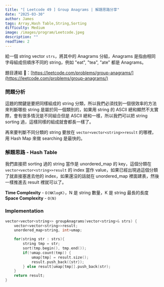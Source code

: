 ```yaml
---
title: "[ Leetcode 49 ] Group Anagrams | 解題思路分享"
date: "2025-03-30"
author: James
tags: Array,Hash Table,String,Sorting
difficulty: Medium
image: /images/program/Leetcode.jpeg
description: ""
readTime: 2
---
```


給一個 string vector `strs`，將其中的 Anagrams 分組，Anagrams 是指由相同字母組成但順序不同的 string，例如 "eat", "tea", "ate" 都是 Anagrams。

題目連結 🔗：[https://leetcode.com/problems/group-anagrams/](https://leetcode.com/problems/group-anagrams/)

### **問題分析**

這題的關鍵是要把同樣組成的 string 分類，所以我們必須找到一個很效率的方法來判斷哪些 string 是屬於同一個類別的，如果用 string 的 ASCII 總和顯然不太實際，會有很多情況是不同組合但是 ASCII 總和一樣，所以我們可以把 string sorting 過，這樣同樣的組成就會都長一樣了。

再來要判斷不同分類的 string 要放在 `vector<vector<string>>result` 的哪裡，用 Hash Map 來做 searching 是最快的。

### **解題思路 - Hash Table**

我們直接把 sorting 過的 string 當作是 unordered_map 的 key，這個分類在 `vector<vector<string>>result` 的 index 當作 value，如果已經出現過這個分類了就直接塞進去他的 index，如果還沒的話就在 unordered_map 裡面建表，然後一樣推進去 result 裡就可以了。

**Time Complexity** - `O(NKlogK)`，N 是 string 數量，K 是 string 最長的長度<br>
**Space Complexity** - `O(N)`

### **Implementation**

```cpp
vector<vector<string>> groupAnagrams(vector<string>& strs) {
    vector<vector<string>>result;
    unordered_map<string, int>umap;

    for(string str : strs){
        string tmp = str;
        sort(tmp.begin(), tmp.end());
        if(!umap.count(tmp)) {
            umap[tmp] = result.size();
            result.push_back({str});
        } else result[umap[tmp]].push_back(str);
    }
    return result;
}
```